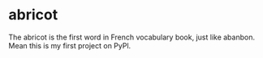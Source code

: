 # abricot
The abricot is the first word in French vocabulary book, just like abanbon. Mean this is my first project on PyPl.
